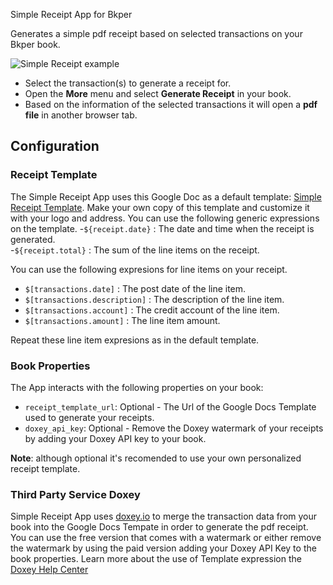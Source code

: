 Simple Receipt App for Bkper 

Generates a simple pdf receipt based on selected transactions on your Bkper book. 


![Simple Receipt example](https://storage.googleapis.com/bkper-public/images/Help/bkper-simple-receipt.gif)

- Select the transaction(s) to generate a receipt for. 
- Open the **More** menu and select **Generate Receipt** in your book. 
- Based on the information of the selected transactions it will open a **pdf file** in another browser tab.




## Configuration

### Receipt Template
The Simple Receipt App uses this Google Doc as a default template:  [Simple Receipt Template](https://docs.google.com/document/d/1MMENpgkJu24RqHDtVvn9jEJRcEgBo_KtND123VFNTnk/edit?usp=sharing). Make your own copy of this template and customize it with your logo and address.
You can use the following generic expressions on the template.
-```${receipt.date}``` : The date and time when the receipt is generated.   
-```${receipt.total}``` : The sum of the line items on the receipt. 

You can use the following expresions for line items on your receipt.
- ```$[transactions.date]``` : The post date of the line item.
- ```$[transactions.description]``` : The description of the line item.
- ```$[transactions.account]``` : The credit account of the line item.
- ```$[transactions.amount]``` : The line item amount. 

Repeat these line item expresions as in the default template.


### Book Properties

The App interacts with the following properties on your book:

- ```receipt_template_url```: Optional - The Url of the Google Docs Template used to generate your receipts. 
- ```doxey_api_key```: Optional - Remove the Doxey watermark of your receipts by adding your Doxey API key to your book.

**Note**: although optional it's recomended to use your own personalized receipt template.



### Third Party Service Doxey
Simple Receipt App uses [doxey.io](https://www.doxey.io/) to merge the transaction data from your book into the Google Docs Tempate in order to generate the pdf receipt.
You can use the free version that comes with a watermark or either remove the watermark by using the paid version adding your Doxey API Key to the book properties. 
Learn more about the use of Template expression the [Doxey Help Center](https://help.doxey.io/en/templates/overview.html)





